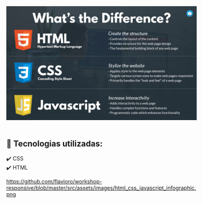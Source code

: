 <div align="center">
  <img src="../../src/assets/images/html_css_javascript_infographic.png">
</div> <br />


## :rocket: Tecnologias utilizadas:

  <div>✔️ CSS</div>
  <div>✔️ HTML</div>

https://github.com/flavioro/workshop-responsive/blob/master/src/assets/images/html_css_javascript_infographic.png

